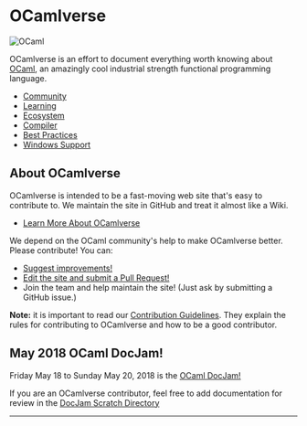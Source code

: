 # OCamlverse

![OCaml](https://ocaml.org/img/colour-transparent-icon.svg)

OCamlverse is an effort to document everything worth knowing about
[OCaml](http://www.ocaml.org/), an amazingly cool industrial strength
functional programming language.

* [Community](community/community.md)
* [Learning](learning/learning.md)
* [Ecosystem](ecosystem/ecosystem.md)
* [Compiler](compiler/compiler.md)
* [Best Practices](learning/best_practices.md)
* [Windows Support](ecosystem/windows_support.md)

## About OCamlverse

OCamlverse is intended to be a fast-moving web site that's easy to
contribute to. We maintain the site in GitHub and treat it almost like
a Wiki.

* [Learn More About OCamlverse](about/about.md)

We depend on the OCaml community's help to make OCamlverse better.
Please contribute! You can:

* [Suggest improvements!](https://github.com/OCamlverse/ocamlverse.github.io/issues)
* [Edit the site and submit a Pull Request!](https://github.com/OCamlverse/ocamlverse.github.io/pulls)
* Join the team and help maintain the site! (Just ask by submitting a GitHub issue.)

**Note:** it is important to read our [Contribution Guidelines](about/contrib.md).
They explain the rules for contributing to OCamlverse and how to be a
good contributor.

## May 2018 OCaml DocJam!

Friday May 18 to Sunday May 20, 2018 is the
[OCaml DocJam!](http://gallium.inria.fr/~scherer/events/ocaml-docjam-may-2018/announce.html)

If you are an OCamlverse contributor, feel free to add documentation
for review in the [DocJam Scratch Directory](docjam/docjam.md)

---

